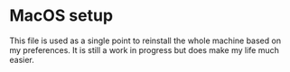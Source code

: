 # MacOS setup

This file is used as a single point to reinstall the whole machine based on my preferences. It is still a work in progress but does make my life much easier.
